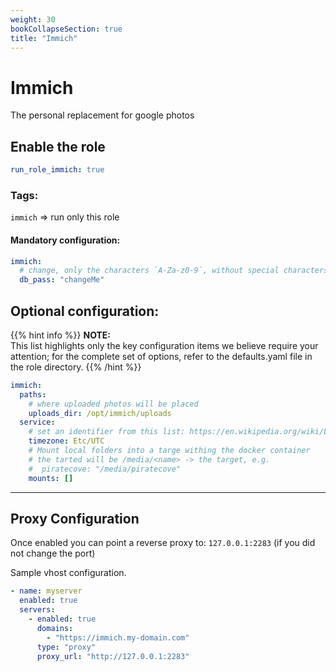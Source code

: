 ```yaml
---
weight: 30
bookCollapseSection: true
title: "Immich"
---
```


# Immich

The personal replacement for google photos

## Enable the role
``` yaml
run_role_immich: true
```

### Tags:

`immich` => run only this role

#### Mandatory configuration:

```yaml
immich:
  # change, only the characters `A-Za-z0-9`, without special characters or spaces
  db_pass: "changeMe"
``` 

## Optional configuration: 

{{% hint info %}}
**NOTE:**  
This list highlights only the key configuration items we believe require your attention;
for the complete set of options, refer to the defaults.yaml file in the role directory.
{{% /hint %}}


```yaml
immich:
  paths:
    # where uploaded photos will be placed
    uploads_dir: /opt/immich/uploads
  service:
    # set an identifier from this list: https://en.wikipedia.org/wiki/List_of_tz_database_time_zones#List
    timezone: Etc/UTC
    # Mount local folders into a targe withing the docker container
    # the tarted will be /media/<name> -> the target, e.g.
    #  piratecove: "/media/piratecove"
    mounts: []

```
---
## Proxy Configuration

Once enabled you can point a reverse proxy to: `127.0.0.1:2283` (if you did not change the port)

Sample vhost configuration.
```yaml
- name: myserver
  enabled: true
  servers:
    - enabled: true
      domains:
        - "https://immich.my-domain.com"
      type: "proxy"
      proxy_url: "http://127.0.0.1:2283"

```